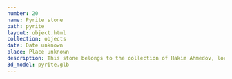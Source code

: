 ```yaml
---
number: 20
name: Pyrite stone
path: pyrite
layout: object.html
collection: objects
date: Date unknown
place: Place unknown
description: This stone belongs to the collection of Hakim Ahmedov, local enthusiast and researcher, who passed away and left his family his diaries and a collection of stones. This is a pyrite stone.
3d_model: pyrite.glb
---
```

